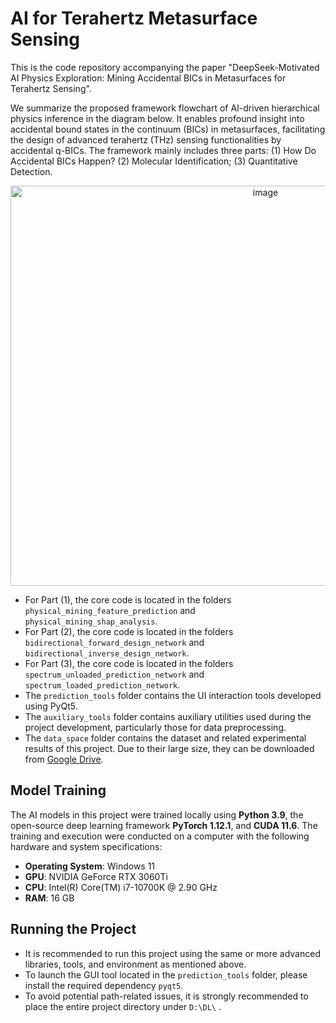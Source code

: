 # AI for Terahertz Metasurface Sensing
This is the code repository accompanying the paper "DeepSeek-Motivated AI Physics Exploration: Mining Accidental BICs in Metasurfaces for Terahertz Sensing".

We summarize the proposed framework flowchart of AI-driven hierarchical physics inference in the diagram below. It enables profound insight into accidental bound states in the continuum (BICs) in metasurfaces, facilitating the design of advanced terahertz (THz) sensing functionalities by accidental q-BICs. The framework mainly includes three parts: (1) How Do Accidental BICs Happen? (2) Molecular Identification; (3) Quantitative Detection. 

<p align="center">
  <img width="800" height="640" alt="image" src="https://github.com/user-attachments/assets/37165f83-544b-4574-a08d-7e17959f0c49" />
</p>

* For Part (1), the core code is located in the folders `physical_mining_feature_prediction` and `physical_mining_shap_analysis`.
* For Part (2), the core code is located in the folders `bidirectional_forward_design_network` and `bidirectional_inverse_design_network`.
* For Part (3), the core code is located in the folders `spectrum_unloaded_prediction_network` and `spectrum_loaded_prediction_network`.
* The `prediction_tools` folder contains the UI interaction tools developed using PyQt5.
* The `auxiliary_tools` folder contains auxiliary utilities used during the project development, particularly those for data preprocessing.
* The `data_space` folder contains the dataset and related experimental results of this project. Due to their large size, they can be downloaded from [Google Drive](https://drive.google.com/file/d/10HxPnLU55VS_4dcNoTHQ1NRpp_2NSZ3a/view?usp=sharing).

##  Model Training 

The AI models in this project were trained locally using **Python 3.9**, the open-source deep learning framework **PyTorch 1.12.1**, and **CUDA 11.6**. The training and execution were conducted on a computer with the following hardware and system specifications:

- **Operating System**: Windows 11  
- **GPU**: NVIDIA GeForce RTX 3060Ti  
- **CPU**: Intel(R) Core(TM) i7-10700K @ 2.90 GHz  
- **RAM**: 16 GB  

##  Running the Project
* It is recommended to run this project using the same or more advanced libraries, tools, and environment as mentioned above.
* To launch the GUI tool located in the `prediction_tools` folder, please install the required dependency `pyqt5`.
* To avoid potential path-related issues, it is strongly recommended to place the entire project directory under `D:\DL\` .


